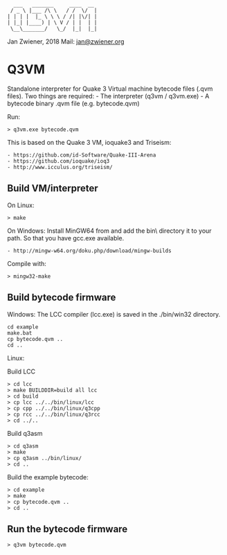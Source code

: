       ___   _______     ____  __
     / _ \ |___ /\ \   / /  \/  |
    | | | |  |_ \ \ \ / /| |\/| |
    | |_| |____) | \ V / | |  | |
     \__\_______/   \_/  |_|  |_|


Jan Zwiener, 2018
Mail: jan@zwiener.org

Q3VM
====

Standalone interpreter for Quake 3 Virtual machine bytecode files (.qvm files).
Two things are required:
    - The interpreter (q3vm / q3vm.exe)
    - A bytecode binary .qvm file (e.g. bytecode.qvm)

Run:

    > q3vm.exe bytecode.qvm


This is based on the Quake 3 VM, ioquake3 and Triseism:

    - https://github.com/id-Software/Quake-III-Arena
    - https://github.com/ioquake/ioq3
    - http://www.icculus.org/triseism/

Build VM/interpreter
--------------------

On Linux:

    > make

On Windows:
Install MinGW64 from and add the bin\ directory it to your path.
So that you have gcc.exe available.

    - http://mingw-w64.org/doku.php/download/mingw-builds

Compile with:

    > mingw32-make

Build bytecode firmware
-----------------------

Windows:
The LCC compiler (lcc.exe) is saved in the ./bin/win32 directory.

    cd example
    make.bat
    cp bytecode.qvm ..
    cd ..

Linux:

Build LCC

    > cd lcc
    > make BUILDDIR=build all lcc
    > cd build
    > cp lcc ../../bin/linux/lcc
    > cp cpp ../../bin/linux/q3cpp
    > cp rcc ../../bin/linux/q3rcc
    > cd ../..

Build q3asm

    > cd q3asm
    > make
    > cp q3asm ../bin/linux/
    > cd ..

Build the example bytecode:

    > cd example
    > make
    > cp bytecode.qvm ..
    > cd ..

Run the bytecode firmware
-------------------------

    > q3vm bytecode.qvm

